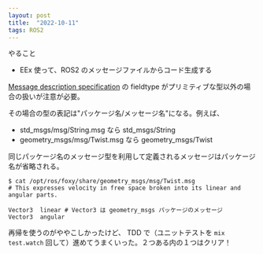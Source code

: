```yaml
---
layout: post
title:  "2022-10-11"
tags: ROS2
---
```


やること

* EEx 使って、ROS2 のメッセージファイルからコード生成する

[Message description specification](https://docs.ros.org/en/foxy/Concepts/About-ROS-Interfaces.html#message-description-specification) の fieldtype がプリミティブな型以外の場合の扱いが注意が必要。

その場合の型の表記は"パッケージ名/メッセージ名"になる。例えば、

* std_msgs/msg/String.msg なら std_msgs/String
* geometry_msgs/msg/Twist.msg なら geometry_msgs/Twist

同じパッケージ名のメッセージ型を利用して定義されるメッセージはパッケージ名が省略される。

```
$ cat /opt/ros/foxy/share/geometry_msgs/msg/Twist.msg
# This expresses velocity in free space broken into its linear and angular parts.

Vector3  linear # Vector3 は geometry_msgs パッケージのメッセージ
Vector3  angular
```

再帰を使うのがややこしかったけど、 TDD で（ユニットテストを `mix test.watch` 回して）進めてうまくいった。２つある内の１つはクリア！

